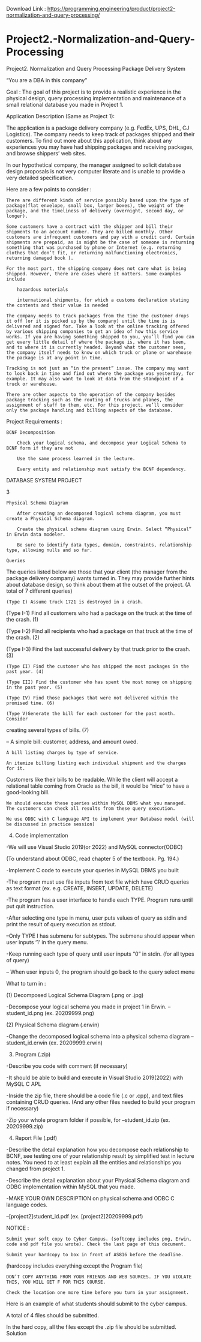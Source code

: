 Download Link : https://programming.engineering/product/project2-normalization-and-query-processing/


# Project2.-Normalization-and-Query-Processing
Project2. Normalization and Query Processing
Package Delivery System

“You are a DBA in this company”

Goal : The goal of this project is to provide a realistic experience in the physical design, query processing implementation and maintenance of a small relational database you made in Project 1.

Application Description (Same as Project 1):

The application is a package delivery company (e.g. FedEx, UPS, DHL, CJ Logistics). The company needs to keep track of packages shipped and their customers. To find out more about this application, think about any experiences you may have had shipping packages and receiving packages, and browse shippers’ web sites.

In our hypothetical company, the manager assigned to solicit database design proposals is not very computer literate and is unable to provide a very detailed specification.

Here are a few points to consider :

    There are different kinds of service possibly based upon the type of package(flat envelope, small box, larger boxes), the weight of the package, and the timeliness of delivery (overnight, second day, or longer).

    Some customers have a contract with the shipper and bill their shipments to an account number. They are billed monthly. Other customers are infrequent customers and pay with a credit card. Certain shipments are prepaid, as is might be the case of someone is returning something that was purchased by phone or Internet (e.g. returning clothes that don’t fit, or returning malfunctioning electronics, returning damaged book ).

    For the most part, the shipping company does not care what is being shipped. However, there are cases where it matters. Some examples include

        hazardous materials

        international shipments, for which a customs declaration stating the contents and their value is needed

    The company needs to track packages from the time the customer drops it off (or it is picked up by the company) until the time is is delivered and signed for. Take a look at the online tracking offered by various shipping companies to get an idea of how this service works. If you are having something shipped to you, you’ll find you can get every little detail of where the package is, where it has been, and to where it is currently headed. Beyond what the customer sees, the company itself needs to know on which truck or plane or warehouse the package is at any point in time.

    Tracking is not just an “in the present” issue. The company may want to look back in time and find out where the package was yesterday, for example. It may also want to look at data from the standpoint of a truck or warehouse.

    There are other aspects to the operation of the company besides package tracking such as the routing of trucks and planes, the assignment of staff to them, etc. For this project, we’ll consider only the package handling and billing aspects of the database.

Project Requirements :

    BCNF Decomposition

        Check your logical schema, and decompose your Logical Schema to BCNF form if they are not

        Use the same process learned in the lecture.

        Every entity and relationship must satisfy the BCNF dependency.

DATABASE SYSTEM PROJECT
	

3

    Physical Schema Diagram

        After creating an decomposed logical schema diagram, you must create a Physical Schema diagram.

        Create the physical schema diagram using Erwin. Select “Physical” in Erwin data modeler.

        Be sure to identify data types, domain, constraints, relationship type, allowing nulls and so far.

    Queries

The queries listed below are those that your client (the manager from the package delivery company) wants turned in. They may provide further hints about database design, so think about them at the outset of the project. (A total of 7 different queries)

    (Type I) Assume truck 1721 is destroyed in a crash.

(Type I-1) Find all customers who had a package on the truck at the time of the crash. (1)

(Type I-2) Find all recipients who had a package on that truck at the time of the crash. (2)

(Type I-3) Find the last successful delivery by that truck prior to the crash. (3)

    (Type II) Find the customer who has shipped the most packages in the past year. (4)

    (Type III) Find the customer who has spent the most money on shipping in the past year. (5)

    (Type IV) Find those packages that were not delivered within the promised time. (6)

    (Type V)Generate the bill for each customer for the past month. Consider

creating several types of bills. (7)

– A simple bill: customer, address, and amount owed.

    A bill listing charges by type of service.

    An itemize billing listing each individual shipment and the charges for it.

Customers like their bills to be readable. While the client will accept a relational table coming from Oracle as the bill, it would be “nice” to have a good-looking bill.

    We should execute these queries within MySQL DBMS what you managed. The customers can check all results from these query execution.

    We use ODBC with C language API to implement your Database model (will be discussed in practice session)

4. Code implementation

-We will use Visual Studio 2019(or 2022) and MySQL connector(ODBC)

(To understand about ODBC, read chapter 5 of the textbook. Pg. 194.)

-Implement C code to execute your queries in MySQL DBMS you built

-The program must use file inputs from text file which have CRUD queries as text format (ex. e.g. CREATE, INSERT, UPDATE, DELETE)

-The program has a user interface to handle each TYPE. Program runs until put quit instruction.

-After selecting one type in menu, user puts values of query as stdin and print the result of query execution as stdout.

–Only TYPE I has submenu for subtypes. The submenu should appear when user inputs ‘1’ in the query menu.

-Keep running each type of query until user inputs “0” in stdin. (for all types of query)

– When user inputs 0, the program should go back to the query select menu

What to turn in :

(1) Decomposed Logical Schema Diagram (.png or .jpg)

-Decompose your logical schema you made in project 1 in Erwin. –student_id.png (ex. 20209999.png)

(2) Physical Schema diagram (.erwin)

-Change the decomposed logical schema into a physical schema diagram –student_id.erwin (ex. 20209999.erwin)

3. Program (.zip)

-Describe you code with comment (if necessary)

-It should be able to build and execute in Visual Studio 2019(2022) with MySQL C APL

-Inside the zip file, there should be a code file (.c or .cpp), and text files containing CRUD queries. (And any other files needed to build your program if necessary)

-Zip your whole program folder if possible, for –student_id.zip (ex. 20209999.zip)

4. Report File (.pdf)

-Describe the detail explanation how you decompose each relationship to BCNF, see testing one of your relationship result by simplified test in lecture notes. You need to at least explain all the entities and relationships you changed from project 1.

-Describe the detail explanation about your Physical Schema diagram and ODBC implementation within MySQL that you made.

-MAKE YOUR OWN DESCRIPTION on physical schema and ODBC C language codes.

–[project2]student_id.pdf (ex. [project2]20209999.pdf)

NOTICE :

    Submit your soft copy to Cyber Campus. (softcopy includes png, Erwin, code and pdf file you wrote). Check the last page of this document.

    Submit your hardcopy to box in front of AS816 before the deadline.

(hardcopy includes everything except the Program file)

    DON’T COPY ANYTHING FROM YOUR FRIENDS AND WEB SOURCES. IF YOU VIOLATE THIS, YOU WILL GET F FOR THIS COURSE.

    Check the location one more time before you turn in your assignment.

Here is an example of what students should submit to the cyber campus.

A total of 4 files should be submitted.

In the hard copy, all the files except the .zip file should be submitted.
Solution
